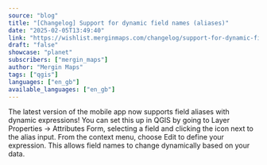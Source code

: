 ```yaml
---
source: "blog"
title: "[Changelog] Support for dynamic field names (aliases)"
date: "2025-02-05T13:49:40"
link: "https://wishlist.merginmaps.com/changelog/support-for-dynamic-field-names-aliases?utm_source=qgis"
draft: "false"
showcase: "planet"
subscribers: ["mergin_maps"]
author: "Mergin Maps"
tags: ["qgis"]
languages: ["en_gb"]
available_languages: ["en_gb"]
---
```


<p>The latest version of the mobile app now supports field aliases with dynamic expressions! You can set this up in QGIS by going to Layer Properties → Attributes Form, selecting a field and clicking the icon next to the alias input. From the context menu, choose Edit to define your expression. This allows field names to change dynamically based on your data.</p>
